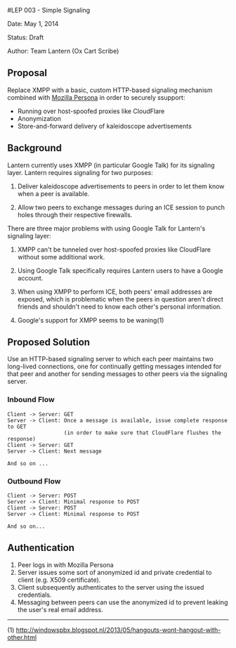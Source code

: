 #LEP 003 - Simple Signaling 

Date:   May 1, 2014

Status: Draft

Author: Team Lantern (Ox Cart Scribe)

## Proposal

Replace XMPP with a basic, custom HTTP-based signaling mechanism combined with
[Mozilla Persona](https://www.mozilla.org/en-US/persona/) in order to securely
ssupport:

- Running over host-spoofed proxies like CloudFlare
- Anonymization
- Store-and-forward delivery of kaleidoscope advertisements

## Background

Lantern currently uses XMPP (in particular Google Talk) for its signaling layer.
Lantern requires signaling for two purposes:

1. Deliver kaleidoscope advertisements to peers in order to let them know when a
   peer is available.

2. Allow two peers to exchange messages during an ICE session to punch holes
   through their respective firewalls.

There are three major problems with using Google Talk for Lantern's signaling
layer:

1. XMPP can't be tunneled over host-spoofed proxies like CloudFlare without some
   additional work.

2. Using Google Talk specifically requires Lantern users to have a Google
   account.

3. When using XMPP to perform ICE, both peers' email addresses are exposed,
   which is problematic when the peers in question aren't direct friends and
   shouldn't need to know each other's personal information.

4. Google's support for XMPP seems to be waning(1)

## Proposed Solution

Use an HTTP-based signaling server to which each peer maintains two long-lived
connections, one for continually getting messages intended for that peer and
another for sending messages to other peers via the signaling server.

### Inbound Flow

```
Client -> Server: GET
Server -> Client: Once a message is available, issue complete response to GET
                  (in order to make sure that CloudFlare flushes the response)
Client -> Server: GET
Server -> Client: Next message

And so on ...
```

### Outbound Flow

```
Client -> Server: POST
Server -> Client: Minimal response to POST
Client -> Server: POST
Server -> Client: Minimal response to POST

And so on...
```

## Authentication

1. Peer logs in with Mozilla Persona
2. Server issues some sort of anonymized id and private credential to client
   (e.g. X509 certificate).
3. Client subsequently authenticates to the server using the issued credentials.
4. Messaging between peers can use the anonymized id to prevent leaking the
   user's real email address.

--------------------------------------------------------------------------------

(1) http://windowspbx.blogspot.nl/2013/05/hangouts-wont-hangout-with-other.html